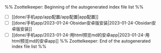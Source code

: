 %% Zoottelkeeper: Beginning of the autogenerated index file list  %%
- [ ]  [[done/手机app/app配置/app配置|app配置]]
- [ ]  [[done/手机app/2023-01-24-Obsidan安卓版安装|2023-01-24-Obsidan安卓版安装]]
- [ ]  [[done/手机app/2023-01-24-用html预览md的安卓app|2023-01-24-用html预览md的安卓app]]
%% Zoottelkeeper: End of the autogenerated index file list  %%
